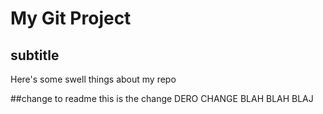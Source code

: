 # My Git Project

## subtitle
Here's some swell things about my repo

##change to readme
this is the change DERO CHANGE BLAH BLAH BLAJ